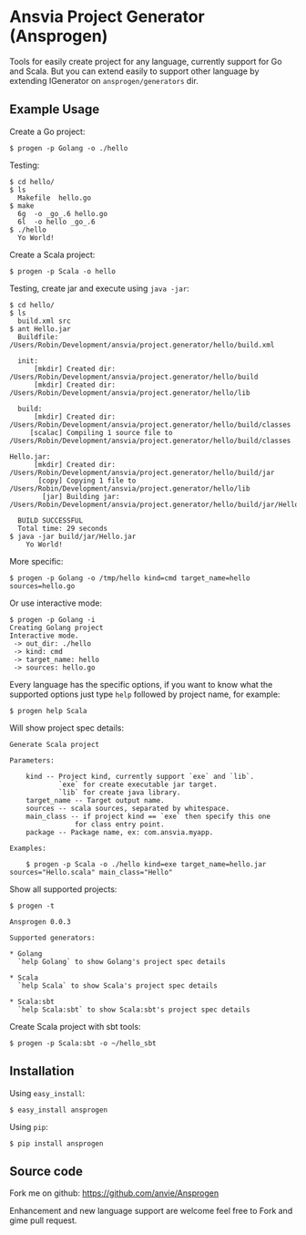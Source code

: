 Ansvia Project Generator (Ansprogen)
======================================

Tools for easily create project for any language, currently support for Go and Scala.
But you can extend easily to support other language by extending IGenerator on `ansprogen/generators` dir.

Example Usage
---------------

Create a Go project:

	$ progen -p Golang -o ./hello

Testing:

	$ cd hello/
	$ ls
	  Makefile	hello.go
	$ make
	  6g  -o _go_.6 hello.go
	  6l  -o hello _go_.6
	$ ./hello
	  Yo World!

Create a Scala project:

	$ progen -p Scala -o hello

Testing, create jar and execute using `java -jar`:

	$ cd hello/
	$ ls
	  build.xml	src
	$ ant Hello.jar
	  Buildfile: /Users/Robin/Development/ansvia/project.generator/hello/build.xml

	  init:
	      [mkdir] Created dir: /Users/Robin/Development/ansvia/project.generator/hello/build
	      [mkdir] Created dir: /Users/Robin/Development/ansvia/project.generator/hello/lib

	  build:
	      [mkdir] Created dir: /Users/Robin/Development/ansvia/project.generator/hello/build/classes
	     [scalac] Compiling 1 source file to /Users/Robin/Development/ansvia/project.generator/hello/build/classes

  	Hello.jar:
	      [mkdir] Created dir: /Users/Robin/Development/ansvia/project.generator/hello/build/jar
	       [copy] Copying 1 file to /Users/Robin/Development/ansvia/project.generator/hello/lib
	        [jar] Building jar: /Users/Robin/Development/ansvia/project.generator/hello/build/jar/Hello.jar

	  BUILD SUCCESSFUL
	  Total time: 29 seconds
	$ java -jar build/jar/Hello.jar 
	    Yo World!

More specific:

	$ progen -p Golang -o /tmp/hello kind=cmd target_name=hello sources=hello.go

Or use interactive mode:

	$ progen -p Golang -i
	Creating Golang project
	Interactive mode.
	 -> out_dir: ./hello
	 -> kind: cmd
	 -> target_name: hello
	 -> sources: hello.go

Every language has the specific options, if you want to know what the supported options just type `help` followed by project name,
for example:

	$ progen help Scala

Will show project spec details:

	Generate Scala project

	Parameters:

		kind -- Project kind, currently support `exe` and `lib`.
				`exe` for create executable jar target.
				`lib` for create java library.
		target_name -- Target output name.
		sources -- scala sources, separated by whitespace.
		main_class -- if project kind == `exe` then specify this one
					for class entry point.
		package -- Package name, ex: com.ansvia.myapp.

	Examples:

		$ progen -p Scala -o ./hello kind=exe target_name=hello.jar sources="Hello.scala" main_class="Hello"


Show all supported projects:

	$ progen -t
	
	Ansprogen 0.0.3
	
	Supported generators:
	
	* Golang
	  `help Golang` to show Golang's project spec details
	
	* Scala
	  `help Scala` to show Scala's project spec details
	
	* Scala:sbt
	  `help Scala:sbt` to show Scala:sbt's project spec details

Create Scala project with sbt tools:

	$ progen -p Scala:sbt -o ~/hello_sbt

Installation
-------------

Using `easy_install`:

    $ easy_install ansprogen

Using `pip`:

	$ pip install ansprogen
	
Source code
-------------

Fork me on github: https://github.com/anvie/Ansprogen

Enhancement and new language support are welcome feel free to Fork and gime pull request.


